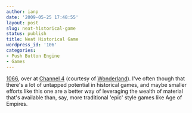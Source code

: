 ```yaml
---
author: ianp
date: '2009-05-25 17:48:55'
layout: post
slug: neat-historical-game
status: publish
title: Neat Historical Game
wordpress_id: '106'
categories:
- Push Button Engine
- Games
---
```


[1066][01], over at [Channel 4][02] (courtesy of [Wonderland][03]). I've
often though that there's a lot of untapped potential in historical
games, and maybe smaller efforts like this one are a better way of
leveraging the wealth of material that's available than, say, more
traditional 'epic' style games like Age of Empires.

[01]: http://www.channel4.com/history/microsites/0-9/1066/game/index.html
[02]: http://www.channel4.com/
[03]: http://www.wonderlandblog.com/wonderland/2009/05/1066-the-game.html
